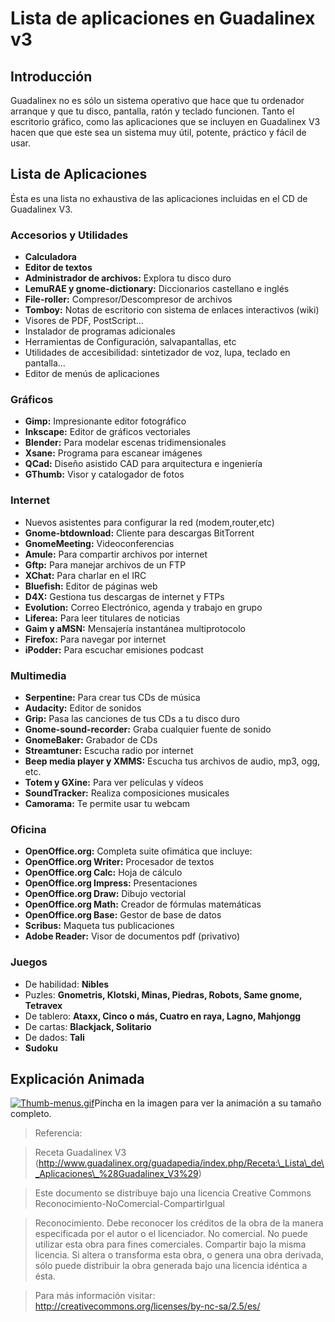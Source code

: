 # Lista de aplicaciones en Guadalinex v3

## Introducción

Guadalinex no es sólo un sistema operativo que hace que tu ordenador arranque y que tu disco, pantalla, ratón y teclado funcionen. Tanto el escritorio gráfico, como las aplicaciones que se incluyen en Guadalinex V3 hacen que que este sea un sistema muy útil, potente, práctico y fácil de usar.

## Lista de Aplicaciones

Ésta es una lista no exhaustiva de las aplicaciones incluidas en el CD de Guadalinex V3.

### Accesorios y Utilidades

* **Calculadora**
* **Editor de textos**
* **Administrador de archivos:** Explora tu disco duro
* **LemuRAE y gnome-dictionary:** Diccionarios castellano e inglés
* **File-roller:** Compresor/Descompresor de archivos
* **Tomboy:** Notas de escritorio con sistema de enlaces interactivos (wiki)
* Visores de PDF, PostScript...
* Instalador de programas adicionales
* Herramientas de Configuración, salvapantallas, etc
* Utilidades de accesibilidad: sintetizador de voz, lupa, teclado en pantalla...
* Editor de menús de aplicaciones

### Gráficos

* **Gimp:** Impresionante editor fotográfico
* **Inkscape:** Editor de gráficos vectoriales
* **Blender:** Para modelar escenas tridimensionales
* **Xsane:** Programa para escanear imágenes
* **QCad:** Diseño asistido CAD para arquitectura e ingeniería
* **GThumb:** Visor y catalogador de fotos

### Internet

* Nuevos asistentes para configurar la red (modem,router,etc)
* **Gnome-btdownload:** Cliente para descargas BitTorrent
* **GnomeMeeting:** Videoconferencias
* **Amule:** Para compartir archivos por internet
* **Gftp:** Para manejar archivos de un FTP
* **XChat:** Para charlar en el IRC
* **Bluefish:** Editor de páginas web
* **D4X:** Gestiona tus descargas de internet y FTPs
* **Evolution:** Correo Electrónico, agenda y trabajo en grupo
* **Liferea:** Para leer titulares de noticias
* **Gaim y aMSN:** Mensajería instantánea multiprotocolo
* **Firefox:** Para navegar por internet
* **iPodder:** Para escuchar emisiones podcast

### Multimedia

* **Serpentine:** Para crear tus CDs de música
* **Audacity:** Editor de sonidos
* **Grip:** Pasa las canciones de tus CDs a tu disco duro
* **Gnome-sound-recorder:** Graba cualquier fuente de sonido
* **GnomeBaker:** Grabador de CDs
* **Streamtuner:** Escucha radio por internet
* **Beep media player y XMMS:** Escucha tus archivos de audio, mp3, ogg, etc.
* **Totem y GXine:** Para ver películas y vídeos
* **SoundTracker:** Realiza composiciones musicales
* **Camorama:** Te permite usar tu webcam

### Oficina

* **OpenOffice.org:** Completa suite ofimática que incluye:
* **OpenOffice.org Writer:** Procesador de textos
* **OpenOffice.org Calc:** Hoja de cálculo
* **OpenOffice.org Impress:** Presentaciones
* **OpenOffice.org Draw:** Dibujo vectorial
* **OpenOffice.org Math:** Creador de fórmulas matemáticas
* **OpenOffice.org Base:** Gestor de base de datos
* **Scribus:** Maqueta tus publicaciones
* **Adobe Reader:** Visor de documentos pdf (privativo)

### Juegos

* De habilidad: **Nibles**
* Puzles: **Gnometris, Klotski, Minas, Piedras, Robots, Same gnome, Tetravex**
* De tablero: **Ataxx, Cinco o más, Cuatro en raya, Lagno, Mahjongg**
* De cartas: **Blackjack, Solitario**
* De dados: **Tali**
* **Sudoku**

## Explicación Animada

[![Thumb-menus.gif](http://www.guadalinex.org/guadapedia/images/c/c1/Thumb-menus.gif)](http://www.guadalinex.org/guadapedia/images/3/37/Menus.gif "http://www.guadalinex.org/guadapedia/images/3/37/Menus.gif")Pincha en la imagen para ver la animación a su tamaño completo.



> Referencia:

> Receta Guadalinex V3 (http://www.guadalinex.org/guadapedia/index.php/Receta:\_Lista\_de\_Aplicaciones\_%28Guadalinex_V3%29)

> Este documento se distribuye bajo una licencia Creative Commons Reconocimiento-NoComercial-CompartirIgual

> Reconocimiento. Debe reconocer los créditos de la obra de la manera especificada por el autor o el licenciador.
> No comercial. No puede utilizar esta obra para fines comerciales.
> Compartir bajo la misma licencia. Si altera o transforma esta obra, o genera una obra derivada, sólo puede distribuir la obra generada bajo una licencia idéntica a ésta.


> Para más información visitar: http://creativecommons.org/licenses/by-nc-sa/2.5/es/
